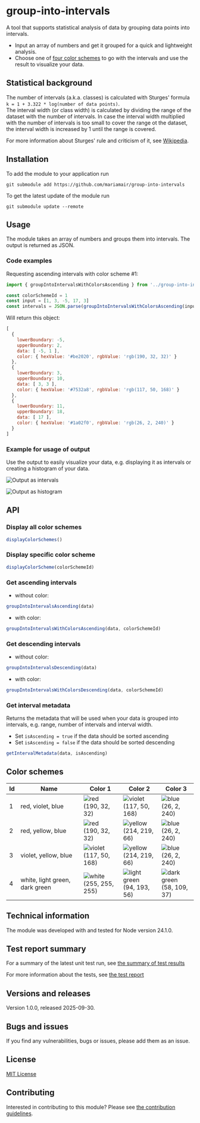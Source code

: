 # group-into-intervals

A tool that supports statistical analysis of data by grouping data points into intervals.   
- Input an array of numbers and get it grouped for a quick and lightweight analysis.   
- Choose one of [four color schemes](#color-schemes) to go with the intervals and use the result to visualize your data. 


## Statistical background
The number of intervals (a.k.a. classes) is calculated with Sturges' formula `k = 1 + 3.322 * log(number of data points)`.  
The interval width (or class width) is calculated by dividing the range of the dataset with the number of intervals. In case the interval width multiplied with the number of intervals is too small to cover the range ot the dataset, the interval width is increased by 1 until the range is covered.   

For more information about Sturges' rule and criticism of it, see [Wikipedia](https://en.wikipedia.org/wiki/Sturges%27s_rule).

## Installation
To add the module to your application run
```
git submodule add https://github.com/mariamair/group-into-intervals
```

To get the latest update of the module run
```
git submodule update --remote
```

## Usage
The module takes an array of numbers and groups them into intervals. The output is returned as JSON.

### Code examples
Requesting ascending intervals with color scheme #1: 
```js
import { groupIntoIntervalsWithColorsAscending } from '../group-into-intervals/src/index.js'

const colorSchemeId = 1
const input = [1, 3, -5, 17, 3]
const intervals = JSON.parse(groupIntoIntervalsWithColorsAscending(input, colorSchemeId))
```
Will return this object:
```js
[
  {
    lowerBoundary: -5,
    upperBoundary: 2,
    data: [ -5, 1 ],
    color: { hexValue: '#be2020', rgbValue: 'rgb(190, 32, 32)' }
  },
  {
    lowerBoundary: 3,
    upperBoundary: 10,
    data: [ 3, 3 ],
    color: { hexValue: '#7532a8', rgbValue: 'rgb(117, 50, 168)' }
  },
  {
    lowerBoundary: 11,
    upperBoundary: 18,
    data: [ 17 ],
    color: { hexValue: '#1a02f0', rgbValue: 'rgb(26, 2, 240)' }
  }
]
```

### Example for usage of output
Use the output to easily visualize your data, e.g. displaying it as intervals or creating a histogram of your data.  

![Output as intervals](./docs/ModuleOutput_Intervals.png)

![Output as histogram](./docs/ModuleOutput_Histogram.png)

## API

### Display all color schemes
```js
displayColorSchemes()
```
### Display specific color scheme
```js
displayColorScheme(colorSchemeId)
```
### Get ascending intervals 
- without color:
```js
groupIntoIntervalsAscending(data)
```
- with color:
```js
groupIntoIntervalsWithColorsAscending(data, colorSchemeId)
```
### Get descending intervals 
- without color:
```js
groupIntoIntervalsDescending(data)
```
- with color:
```js
groupIntoIntervalsWithColorsDescending(data, colorSchemeId)
```
### Get interval metadata
Returns the metadata that will be used when your data is grouped into intervals, e.g. range, number of intervals and interval width.   

- Set `isAscending = true` if the data should be sorted ascending
- Set `isAscending = false` if the data should be sorted descending
```js
getIntervalMetadata(data, isAscending)
```
## Color schemes
| Id | Name | Color 1 | Color 2 | Color 3 |
|----|------|---------|---------|---------|
| 1 | red, violet, blue | ![red](./docs/color-red.png)<br>(190, 32, 32) | ![violet](./docs/color-violet.png)<br>(117, 50, 168) | ![blue](./docs/color-blue.png)<br>(26, 2, 240) | 
| 2 | red, yellow, blue | ![red](./docs/color-red.png)<br>(190, 32, 32) | ![yellow](./docs/color-yellow.png)<br>(214, 219, 66) | ![blue](./docs/color-blue.png)<br>(26, 2, 240) | 
| 3 | violet, yellow, blue | ![violet](./docs/color-violet.png)<br>(117, 50, 168) | ![yellow](./docs/color-yellow.png)<br>(214, 219, 66) | ![blue](./docs/color-blue.png)<br>(26, 2, 240) | 
| 4 | white, light green, dark green | ![white](./docs/color-white.png)<br>(255, 255, 255) | ![light green](./docs/color-light-green.png)<br>(94, 193, 56) | ![dark green](./docs/color-dark-green.png)<br>(58, 109, 37) | 


## Technical information
The module was developed with and tested for Node version 24.1.0.

## Test report summary
For a summary of the latest unit test run, see [the summary of test results](https://github.com/mariamair/test-group-into-intervals/blob/main/reports/summary.md)

For more information about the tests, see [the test report](./docs/testreport.md)

## Versions and releases
Version 1.0.0, released 2025-09-30.

## Bugs and issues
If you find any vulnerabilities, bugs or issues, please add them as an issue.

## License
[MIT License](LICENSE)

## Contributing
Interested in contributing to this module? Please see [the contribution guidelines](CONTRIBUTING.md).